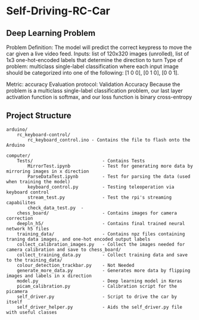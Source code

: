 # Self-Driving-RC-Car

## Deep Learning Problem
Problem Definition: The model will predict the correct keypress to move the car given a live video feed.
Inputs: list of 120x320 images (unrolled), list of 1x3 one-hot-encoded labels that determine the direction to turn
Type of problem: multiclass single-label classification where each input image should be categorized into one of the following:
[1 0 0], [0 1 0], [0 0 1].

Metric: accuracy
Evaluation protocol: Validation Accuracy
Because the problem is a multiclass single-label classification problem, our last layer activation function is softmax, and our loss function is binary cross-entropy


## Project Structure 
    arduino/
        rc_keyboard-control/ 
            rc_keyboard_control.ino - Contains the file to flash onto the Arduino
    
    computer/
        Tests/                          - Contains Tests
            MirrorTest.ipynb            - Test for generating more data by mirroring images in x direction
            ParseDataTest.ipynb         - Test for parsing the data (used when training the model)
            keyboard_control.py         - Testing teleoperation via keyboard control 
            stream_test.py              - Test the rpi's streaming capabilites
            check_data_test.py  - 
        chess_board/                    - Contains images for camera correction 
        deepln_h5/                      - Contains final trained neural network h5 files
        training_data/                  - Contains npz files containing traning data images, and one-hot encoded output labels
        collect_calibration_images.py   - Collect the images needed for camera calibration and save to chess_board/ 
        collect_training_data.py        - Collect training data and save to the training_data/
        colour_detection_trackbar.py    - Not Needed
        generate_more_data.py           - Generates more data by flipping images and labels in x direction 
        model.py                        - Deep learning model in Keras
        picam_calibration.py 	        - Calibration script for the picamera
        self_driver.py                  - Script to drive the car by itself
        self_driver_helper.py           - Aids the self_driver.py file with useful classes
        
        
  

  
